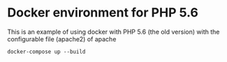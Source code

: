 # Docker environment for PHP 5.6 
This is an example of using docker with PHP 5.6 (the old version) with the configurable file (apache2) of apache

```
docker-compose up --build   
```